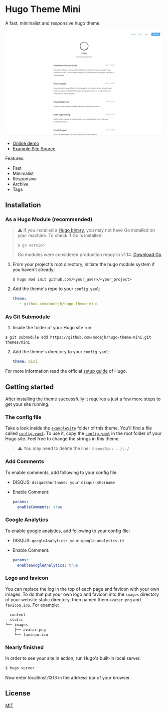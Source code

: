 # Hugo Theme Mini

A fast, minimalist and responsive hugo theme.

![./images/screenshot.png](./images/screenshot.png)


- [Online demo](https://nodejh.github.io/hugo-theme-mini)
- [Example Site Source](https://github.com/nodejh/hugo-theme-mini/tree/master/exampleSite)

Features:

- Fast
- Minimalist
- Responsive
- Archive
- Tags


## Installation


### As a Hugo Module (recommended)

> ⚠️ If you installed a [Hugo binary](https://gohugo.io/getting-started/installing/#binary-cross-platform), you may not have Go installed on your machine. To check if Go is installed:
> ```
> $ go version
> ```
>  Go modules were considered production ready in v1.14. [Download Go](https://golang.org/dl/). 

1. From your project's root directory, initiate the hugo module system if you haven't already:

    ```
    $ hugo mod init github.com/<your_user>/<your_project>
    ```

2. Add the theme's repo to your `config.yaml`:

    ```yaml
    theme: 
       - github.com/nodejh/hugo-theme-mini
    ```

### As Git Submodule

1. Inside the folder of your Hugo site run:

  ```
  $ git submodule add https://github.com/nodejh/hugo-theme-mini.git themes/mini
  ```

2. Add the theme's directory to your `config.yaml`:

    ```yaml
   theme: mini
    ```

For more information read the official [setup guide](//gohugo.io/overview/installing/) of Hugo.


## Getting started

After installing the theme successfully it requires a just a few more steps to get your site running.


### The config file

Take a look inside the [`exampleSite`](https://github.com/nodejh/hugo-theme-mini/tree/master/exampleSite) folder of this theme. You'll find a file called [`config.yaml`](https://github.com/nodejh/hugo-theme-mini/blob/master/exampleSite/config.yaml). To use it, copy the [`config.yaml`](https://github.com/nodejh/hugo-theme-mini/blob/master/exampleSite/config.yaml) in the root folder of your Hugo site. Feel free to change the strings in this theme.

> ⚠️ You may need to delete the line: `themesDir: ../../` 

### Add Comments

To enable comments, add following to your config file:

- DISQUS: `disqusShortname: your-disqus-shorname`
- Enable Comment:

    ```yaml
    params:
      enableComments: true
    ```

### Google Analytics

To enable google analytics, add following to your config file:

- DISQUS: `googleAnalytics: your-google-analytics-id`
- Enable Comment:

    ```yaml
    params:
      enableGoogleAnalytics: true
    ```

### Logo and favicon

You can replace the log in the top of each page and favicon with your own images. To do that put your own logo and favicon into the `images` directory of your website static directory, then named them `avatar.png` and `favicon.ico`. For example:

```
- content
- static
└── images
    ├── avatar.png
    └── favicon.ico
```

### Nearly finished

In order to see your site in action, run Hugo's built-in local server.

```sh
$ hugo server
```

Now enter localhost:1313 in the address bar of your browser.

## License

[MIT](https://github.com/nodejh/hugo-theme-mini/blob/master/LICENSE.md)